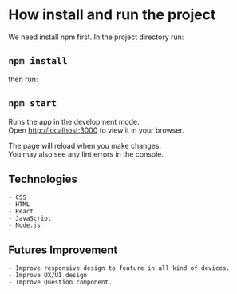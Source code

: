 # How install and run the project

We need install npm first. In the project directory run:

## `npm install`

then run:

## `npm start`

Runs the app in the development mode.\
Open [http://localhost:3000](http://localhost:3000) to view it in your browser.

The page will reload when you make changes.\
You may also see any lint errors in the console.

## Technologies
    - CSS
    - HTML
    - React
    - JavaScript
    - Node.js

## Futures Improvement 
    - Improve responsive design to feature in all kind of devices.
    - Improve UX/UI design
    - Improve Question component.